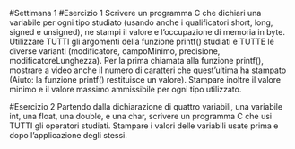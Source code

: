 #Settimana 1
#Esercizio 1
Scrivere un programma C che dichiari una variabile per ogni tipo studiato (usando anche i qualificatori short, long, signed e unsigned), ne stampi il valore e l’occupazione di memoria in byte. Utilizzare TUTTI gli argomenti della funzione printf() studiati e TUTTE le diverse varianti (modificatore, campoMinimo, precisione, modificatoreLunghezza). Per la prima chiamata alla funzione printf(), mostrare a video anche il numero di caratteri che quest’ultima ha stampato (Aiuto: la funzione printf() restituisce un valore). Stampare inoltre il valore minimo e il valore massimo ammissibile per ogni tipo utilizzato.

#Esercizio 2
Partendo dalla dichiarazione di quattro variabili, una variabile int, una float, una double, e una char, scrivere un programma C che usi TUTTI gli operatori studiati. Stampare i valori delle variabili usate prima e dopo l’applicazione degli stessi.
